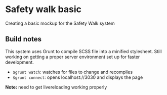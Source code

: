# Safety walk basic

Creating a basic mockup for the Safety Walk system

## Build notes

This system uses Grunt to compile SCSS file into a minified stylesheet. Still working on getting a proper server environment set up for faster development.

- `$grunt watch`: watches for files to change and recompiles
- `$grunt connect`: opens localhost://3030 and displays the page

**Note:** need to get livereloading working properly
